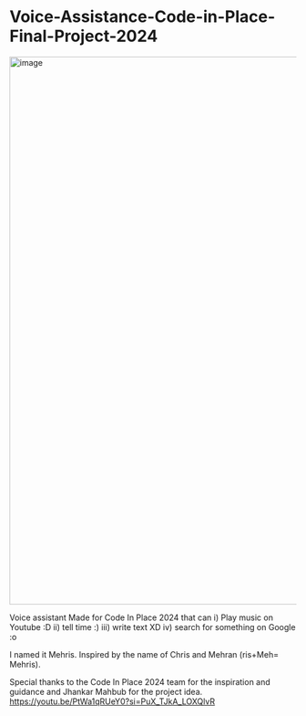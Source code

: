 # Voice-Assistance-Code-in-Place-Final-Project-2024
<img width="960" alt="image" src="https://github.com/shakhawathossain07/Voice-Assistance-Code-in-Place-Final-Project-/assets/109748582/779e5ea1-ac33-427d-9295-4cfe8a621975">

Voice assistant Made for Code In Place 2024 that can 
i) Play music on Youtube :D
ii) tell time :)
iii) write text XD 
iv) search for something on Google :o

I named it Mehris. Inspired by the name of Chris and Mehran (ris+Meh= Mehris).

Special thanks to the Code In Place 2024 team for the inspiration and guidance and Jhankar Mahbub for the project idea.
https://youtu.be/PtWa1qRUeY0?si=PuX_TJkA_LOXQlvR

